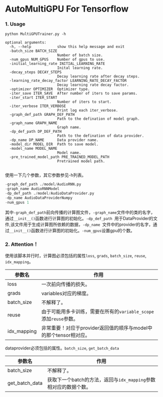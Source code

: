 # AutoMultiGPU For Tensorflow
### 1. Usage
```shell
python MultiGPUTrainer.py -h

optional arguments:
  -h, --help            show this help message and exit
  -batch_size BATCH_SIZE
                        Number of batch size.
  -num_gpus NUM_GPUS    Number of gpus to use.
  -initial_learning_rate INITIAL_LEARNING_RATE
                        Inital learning rate.
  -decay_steps DECAY_STEPS
                        Decay learning rate after decay steps.
  -learning_rate_decay_factor LEARNING_RATE_DECAY_FACTOR
                        Decay learning rate decay factor.
  -optimizer OPTIMIZER  Optimizer type.
  -iter_save ITER_SAVE  After number of iters to save params.
  -iter_start ITER_START
                        Number of iters to start.
  -iter_verbose ITER_VERBOSE
                        Print log each iter_verbose.
  -graph_def_path GRAPH_DEF_PATH
                        Path to the defination of model graph.
  -graph_name GRAPH_NAME
                        Graph name.
  -dp_def_path DP_DEF_PATH
                        Path to the defination of data provider.
  -dp_name DP_NAME      Data provider name.
  -model_dir MODEL_DIR  Path to save model.
  -model_name MODEL_NAME
                        Model name.
  -pre_trained_model_path PRE_TRAINED_MODEL_PATH
                        Pretrained model path.
            
```

使用一下几个参数，其它参数参见-h列表。

```python
-graph_def_path ./model/AudioRNN.py 
-graph_name AudioRNNModel 
-dp_def_path ./model/AudioDataProvider.py 
-dp_name AudioDataProviderNumpy 
-num_gpus 1
```
其中`-graph_def_path`前向传播的计算图文件，`-graph_name`文件中的类的名字，通过`__init__()`函数进行计算图的初始化。`-dp_def_path `用于DataProvider的文件,该文件用于生成计算图所依赖的数据，`-dp_name `文件中的provider的名字，通过`__init__()`函数进行计算图的初始化。`-num_gpus`设置gpu的个数。

### 2. Attention！
使用该脚本并行时，计算图必须包括的属性`loss`, `grads`, `batch_size`, `reuse`, `idx_mapping`。

参数名 | 作用
---- | ---
loss| 一次前向传播的损失。
grads| variables对应的梯度。
batch_size| 不解释了。
reuse| 由于可能用多卡训练，需要在所有的`variable_scope`添加`reuse`参数。
idx_mapping| 非常重要！对应于provider返回值的顺序与model中的那个tensor相对应。

dataprovider必须包括的属性。`batch_size`, `get_batch_data`

参数名 | 作用
---- | ---
batch_size| 不解释了。
get\_batch\_data| 获取下一个batch的方法，返回与`idx_mapping`参数相对应的数据个数。
